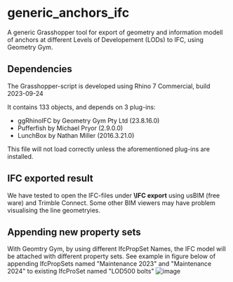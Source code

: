 # generic_anchors_ifc
A generic Grasshopper tool for export of geometry and information modell of anchors at different Levels of Developement (LODs) to IFC, using Geometry Gym.

## Dependencies
The Grasshopper-script is developed using Rhino 7 Commercial, build 2023-09-24

It contains 133 objects, and depends on 3 plug-ins:
  - ggRhinoIFC                     by Geometry Gym Pty Ltd (23.8.16.0)
  - Pufferfish                     by Michael Pryor (2.9.0.0)
  - LunchBox                       by Nathan Miller (2016.3.21.0)

This file will not load correctly unless the aforementioned plug-ins are installed.

## IFC exported result
We have tested to open the IFC-files under **\IFC export** using usBIM (free ware) and Trimble Connect. Some other BIM viewers may have problem visualising the line geometryies.

## Appending new property sets
With Geomtry Gym, by using different IfcPropSet Names, the IFC model will be attached with different property sets. See example in figure below of appending IfcPropSets named "Maintenance 2023" and "Maintenance 2024" to existing IfcProSet named "LOD500 bolts"
![image](https://github.com/norwegian-geotechnical-institute/generic_anchors_ifc/assets/74724769/75c21058-2554-420c-9001-e0cc7f802763)

